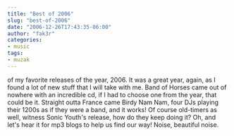 ```yaml
---
title: "Best of 2006"
slug: "best-of-2006"
date: "2006-12-26T17:43:35-06:00"
author: "fak3r"
categories:
- music
tags:
- muzak
---
```


 of my favorite releases of the year, 2006.  It was a great year, again, as I found a lot of new stuff that I will take with me.  Band of Horses came out of nowhere with an incredible cd, if I had to choose one from the year, that could be it. Straight outta France came Birdy Nam Nam, four DJs playing their 1200s as if they were a band, and it works!  Of course old-timers as well, witness Sonic Youth's release, how do they keep doing it?  Oh, and let's hear it for mp3 blogs to help us find our way!  Noise, beautiful noise.
